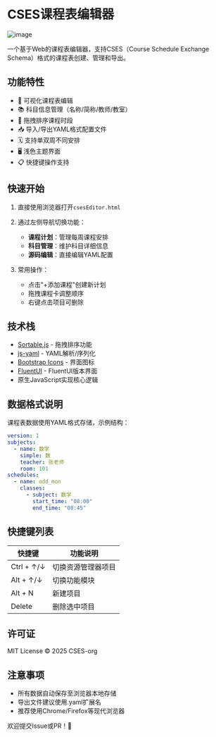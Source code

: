 # CSES课程表编辑器

![image](https://github.com/user-attachments/assets/1cb389a6-4004-4c04-9dbf-0c9aafc888a3)

一个基于Web的课程表编辑器，支持CSES（Course Schedule Exchange Schema）格式的课程表创建、管理和导出。

## 功能特性

- 📅 可视化课程表编辑
- 📚 科目信息管理（名称/简称/教师/教室）
- 🔄 拖拽排序课程时段
- 📥 导入/导出YAML格式配置文件
- 🗓️ 支持单双周不同安排
- 🖥️ 浅色主题界面
- 📋 快捷键操作支持

## 快速开始

1. 直接使用浏览器打开`csesEditor.html`
2. 通过左侧导航切换功能：
   - **课程计划**：管理每周课程安排
   - **科目管理**：维护科目详细信息
   - **源码编辑**：直接编辑YAML配置

3. 常用操作：
   - 点击"+添加课程"创建新计划
   - 拖拽课程卡调整顺序
   - 右键点击项目可删除

## 技术栈

- [Sortable.js](https://sortablejs.github.io/Sortable/) - 拖拽排序功能
- [js-yaml](https://github.com/nodeca/js-yaml) - YAML解析/序列化
- [Bootstrap Icons](https://icons.getbootstrap.com/) - 界面图标
- [FluentUI](https://learn.microsoft.com/en-us/fluent-ui/web-components/) - FluentUI版本界面
- 原生JavaScript实现核心逻辑

## 数据格式说明

课程表数据使用YAML格式存储，示例结构：

```yaml
version: 1
subjects:
  - name: 数学
    simple: 数
    teacher: 张老师
    room: 101
schedules:
  - name: odd_mon
    classes:
      - subject: 数学
        start_time: "08:00"
        end_time: "08:45"
```

## 快捷键列表

| 快捷键            | 功能说明               |
|-------------------|----------------------|
| Ctrl + ↑/↓        | 切换资源管理器项目     |
| Alt + ↑/↓         | 切换功能模块          |
| Alt + N           | 新建项目              |
| Delete            | 删除选中项目          |

## 许可证

MIT License © 2025 CSES-org

## 注意事项

- 所有数据自动保存至浏览器本地存储
- 导出文件建议使用.yaml扩展名
- 推荐使用Chrome/Firefox等现代浏览器

欢迎提交Issue或PR！🚀
